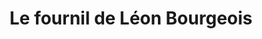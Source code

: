 ---
title: "Le fournil de Léon Bourgeois"
url: /rennes/le-fournil-de-leon-bourgeois/
shop: boulangerie
---